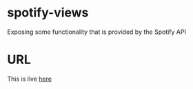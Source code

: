# spotify-views
Exposing some functionality that is provided by the Spotify API

# URL
This is live [here](BQBTQZm6pl58bEIvsuPFqGbk-iCbeMwOYskdDQeGYWh-6npjpsQmo7Myh5Za018leTm_WbAgXI0fpcNTibdxDb1rkjfU-GtgR7_8CYIU-4A0hTOAES1TuXqiFzq5dsqh7XiCRGT1_CtOVEgUxKU5jj43jw)
